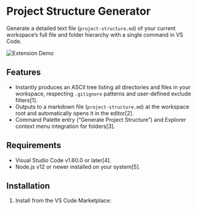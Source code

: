 # Project Structure Generator

Generate a detailed text file (`project-structure.md`) of your current workspace’s full file and folder hierarchy with a single command in VS Code.

![Extension Demo](images/demo.gif)

## Features

- Instantly produces an ASCII tree listing all directories and files in your workspace, respecting `.gitignore` patterns and user-defined exclude filters[1].
- Outputs to a markdown file (`project-structure.md`) at the workspace root and automatically opens it in the editor[2].
- Command Palette entry (“Generate Project Structure”) and Explorer context menu integration for folders[3].

## Requirements

- Visual Studio Code v1.60.0 or later[4].
- Node.js v12 or newer installed on your system[5].

## Installation

1. Install from the VS Code Marketplace:  
